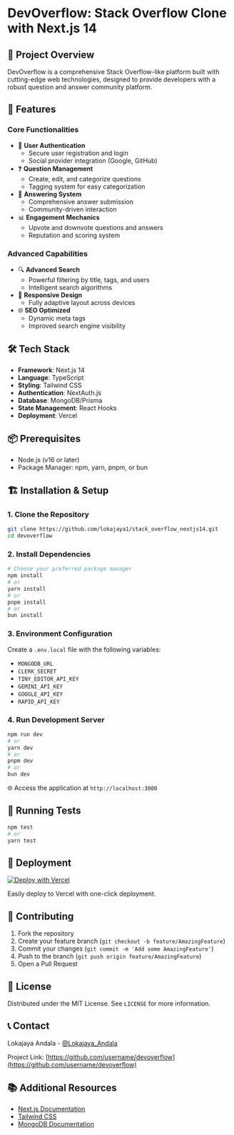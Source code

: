 # DevOverflow: Stack Overflow Clone with Next.js 14

## 🌟 Project Overview

DevOverflow is a comprehensive Stack Overflow-like platform built with cutting-edge web technologies, designed to provide developers with a robust question and answer community platform.

## 🚀 Features

### Core Functionalities
- 🔐 **User Authentication**
  - Secure user registration and login
  - Social provider integration (Google, GitHub)
- ❓ **Question Management**
  - Create, edit, and categorize questions
  - Tagging system for easy categorization
- 💬 **Answering System**
  - Comprehensive answer submission
  - Community-driven interaction
- 📊 **Engagement Mechanics**
  - Upvote and downvote questions and answers
  - Reputation and scoring system

### Advanced Capabilities
- 🔍 **Advanced Search**
  - Powerful filtering by title, tags, and users
  - Intelligent search algorithms
- 📱 **Responsive Design**
  - Fully adaptive layout across devices
- 🌐 **SEO Optimized**
  - Dynamic meta tags
  - Improved search engine visibility

## 🛠 Tech Stack

- **Framework**: Next.js 14
- **Language**: TypeScript
- **Styling**: Tailwind CSS
- **Authentication**: NextAuth.js
- **Database**: MongoDB/Prisma
- **State Management**: React Hooks
- **Deployment**: Vercel

## 📦 Prerequisites

- Node.js (v16 or later)
- Package Manager: npm, yarn, pnpm, or bun

## 🏗 Installation & Setup

### 1. Clone the Repository
```bash
git clone https://github.com/lokajaya1/stack_overflow_nextjs14.git
cd devoverflow
```

### 2. Install Dependencies
```bash
# Choose your preferred package manager
npm install
# or
yarn install
# or
pnpm install
# or
bun install
```

### 3. Environment Configuration
Create a `.env.local` file with the following variables:
- `MONGODB_URL`
- `CLERK_SECRET`
- `TINY_EDITOR_API_KEY`
- `GEMINI_API_KEY`
- `GOOGLE_API_KEY`
- `RAPID_API_KEY`

### 4. Run Development Server
```bash
npm run dev
# or
yarn dev
# or
pnpm dev
# or
bun dev
```

🌐 Access the application at `http://localhost:3000`

## 📝 Running Tests
```bash
npm test
# or
yarn test
```

## 🚢 Deployment

[![Deploy with Vercel](https://vercel.com/button)](https://vercel.com/new)

Easily deploy to Vercel with one-click deployment.

## 🤝 Contributing

1. Fork the repository
2. Create your feature branch (`git checkout -b feature/AmazingFeature`)
3. Commit your changes (`git commit -m 'Add some AmazingFeature'`)
4. Push to the branch (`git push origin feature/AmazingFeature`)
5. Open a Pull Request

## 📄 License

Distributed under the MIT License. See `LICENSE` for more information.

## 📞 Contact

Lokajaya Andala - [@Lokajaya_Andala](https://x.com/Lokajaya_Andala)

Project Link: [https://github.com/username/devoverflow](https://github.com/username/devoverflow)

## 📚 Additional Resources

- [Next.js Documentation](https://nextjs.org/docs)
- [Tailwind CSS](https://tailwindcss.com/)
- [MongoDB Documentation](https://docs.mongodb.com/)
